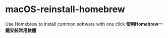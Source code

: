 # macOS-reinstall-homebrew
Use Homebrew to install common software with one click <b/>
使用Homebrew一鍵安裝常用軟體
